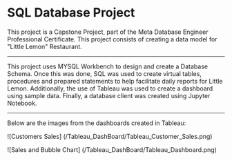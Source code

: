 # SQL Database Project
This project is a Capstone Project, part of the Meta Database Engineer Professional Certificate. This project consists of creating a data model for "Little Lemon" Restaurant. 

---

This project uses MYSQL Workbench to design and create a Database Schema. Once this was done, SQL was used to create virtual tables, procedures and prepared statements to help facilitate daily reports for Little Lemon. Additionally, the use of Tableau was used to create a dashboard using sample data. Finally, a database client was created using Jupyter Notebook.

---

Below are the images from the dashboards created in Tableau:

![Customers Sales] (/Tableau_DashBoard/Tableau_Customer_Sales.png)

![Sales and Bubble Chart] (/Tableau_DashBoard/Tableau_Dashboard.png)
